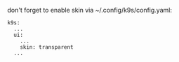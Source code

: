 don't forget to enable skin via ~/.config/k9s/config.yaml:
```
k9s:
  ...
  ui:
    ...
    skin: transparent
  ...
```

